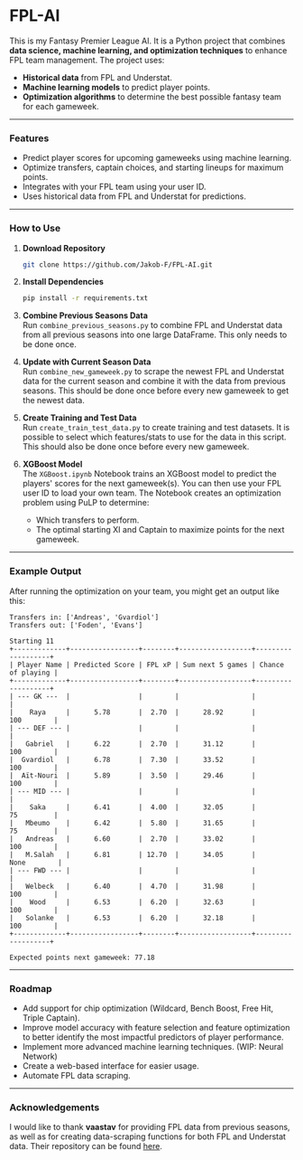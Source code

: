 # FPL-AI

This is my Fantasy Premier League AI. It is a Python project that combines **data science, machine learning, and optimization techniques** to enhance FPL team management. The project uses:

- **Historical data** from FPL and Understat.
- **Machine learning models** to predict player points.
- **Optimization algorithms** to determine the best possible fantasy team for each gameweek.

---

### Features
- Predict player scores for upcoming gameweeks using machine learning.
- Optimize transfers, captain choices, and starting lineups for maximum points.
- Integrates with your FPL team using your user ID.
- Uses historical data from FPL and Understat for predictions.

---

### How to Use
1. **Download Repository**
   ```bash
   git clone https://github.com/Jakob-F/FPL-AI.git
   ```
2. **Install Dependencies**
   ```bash
   pip install -r requirements.txt
   ```
3. **Combine Previous Seasons Data**  
   Run `combine_previous_seasons.py` to combine FPL and Understat data from all previous seasons into one large DataFrame. This only needs to be done once.

4. **Update with Current Season Data**  
   Run `combine_new_gameweek.py` to scrape the newest FPL and Understat data for the current season and combine it with the data from previous seasons. This should be done once before every new gameweek to get the newest data.

5. **Create Training and Test Data**  
   Run `create_train_test_data.py` to create training and test datasets. It is possible to select which features/stats to use for the data in this script. This should also be done once before every new gameweek.

6. **XGBoost Model**  
   The `XGBoost.ipynb` Notebook trains an XGBoost model to predict the players' scores for the next gameweek(s). You can then use your FPL user ID to load your own team. The Notebook creates an optimization problem using PuLP to determine:
   - Which transfers to perform.
   - The optimal starting XI and Captain to maximize points for the next gameweek.

---

### Example Output
After running the optimization on your team, you might get an output like this:

```
Transfers in: ['Andreas', 'Gvardiol']
Transfers out: ['Foden', 'Evans']

Starting 11
+-------------+-----------------+--------+------------------+-------------------+
| Player Name | Predicted Score | FPL xP | Sum next 5 games | Chance of playing |
+-------------+-----------------+--------+------------------+-------------------+
| --- GK ---  |                 |        |                  |                   |
|    Raya     |      5.78       |  2.70  |      28.92       |        100        |
| --- DEF --- |                 |        |                  |                   |
|   Gabriel   |      6.22       |  2.70  |      31.12       |        100        |
|  Gvardiol   |      6.78       |  7.30  |      33.52       |        100        |
|  Aït-Nouri  |      5.89       |  3.50  |      29.46       |        100        |
| --- MID --- |                 |        |                  |                   |
|    Saka     |      6.41       |  4.00  |      32.05       |        75         |
|   Mbeumo    |      6.42       |  5.80  |      31.65       |        75         |
|   Andreas   |      6.60       |  2.70  |      33.02       |        100        |
|   M.Salah   |      6.81       | 12.70  |      34.05       |       None        |
| --- FWD --- |                 |        |                  |                   |
|   Welbeck   |      6.40       |  4.70  |      31.98       |        100        |
|    Wood     |      6.53       |  6.20  |      32.63       |        100        |
|   Solanke   |      6.53       |  6.20  |      32.18       |        100        |
+-------------+-----------------+--------+------------------+-------------------+

Expected points next gameweek: 77.18
```
---


### Roadmap
- Add support for chip optimization (Wildcard, Bench Boost, Free Hit, Triple Captain).
- Improve model accuracy with feature selection and feature optimization to better identify the most impactful predictors of player performance.
- Implement more advanced machine learning techniques. (WIP: Neural Network)
- Create a web-based interface for easier usage.
- Automate FPL data scraping.

---

### Acknowledgements

I would like to thank **vaastav** for providing FPL data from previous seasons, as well as for creating data-scraping functions for both FPL and Understat data. Their repository can be found [here](https://github.com/vaastav/Fantasy-Premier-League/tree/master).
